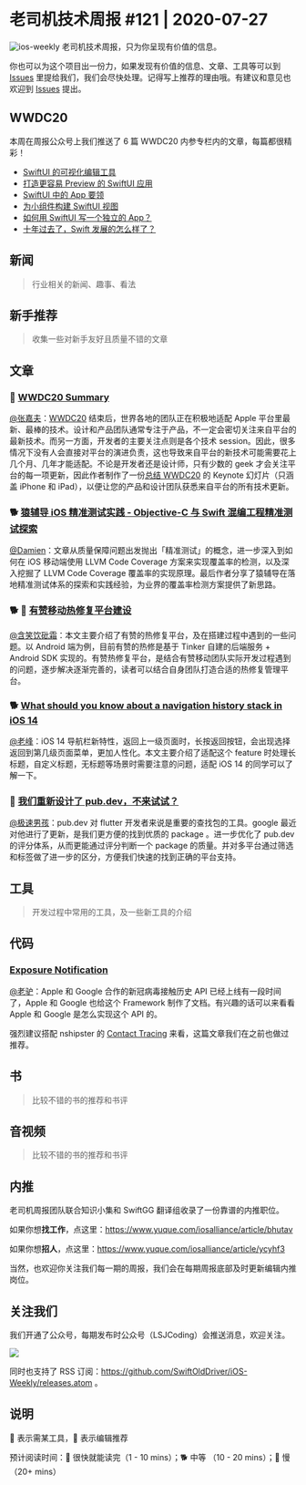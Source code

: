 # 老司机技术周报 #121 | 2020-07-27

![ios-weekly](https://github.com/SwiftOldDriver/iOS-Weekly/blob/master/assets/ios-weekly.png?raw=true)
老司机技术周报，只为你呈现有价值的信息。

你也可以为这个项目出一份力，如果发现有价值的信息、文章、工具等可以到 [Issues](https://github.com/SwiftOldDriver/iOS-Weekly/issues) 里提给我们，我们会尽快处理。记得写上推荐的理由哦。有建议和意见也欢迎到 [Issues](https://github.com/SwiftOldDriver/iOS-Weekly/issues) 提出。

## WWDC20

本周在周报公众号上我们推送了 6 篇 WWDC20 内参专栏内的文章，每篇都很精彩！

- [SwiftUI 的可视化编辑工具](https://mp.weixin.qq.com/s/cRCdRtdVVCbHLbZNzuLB_w)
- [打造更容易 Preview 的 SwiftUI 应用](https://mp.weixin.qq.com/s/lHMMvvVKbLxZ_tisQIVLsQ)
- [SwiftUI 中的 App 要领](https://mp.weixin.qq.com/s/Pog25zL_essR47p57FBElw)
- [为小组件构建 SwiftUI 视图](https://mp.weixin.qq.com/s/MC14yFDO2Y2tKje9gM1ibg)
- [如何用 SwiftUI 写一个独立的 App？](https://mp.weixin.qq.com/s/eFqci9voCoMjlZ5B2PfAHQ)
- [十年过去了，Swift 发展的怎么样了？](https://mp.weixin.qq.com/s/ABGp6l3WVBn4QjjDg0qIOA)

## 新闻

> 行业相关的新闻、趣事、看法

## 新手推荐

> 收集一些对新手友好且质量不错的文章

## 文章

### 🐎 [WWDC20 Summary](https://kean.blog/post/wwdc20-summary)

[@张嘉夫](https://github.com/josephchang10)：[WWDC20](https://developer.apple.com/wwdc20/) 结束后，世界各地的团队正在积极地适配 Apple 平台里最新、最棒的技术。设计和产品团队通常专注于产品，不一定会密切关注来自平台的最新技术。而另一方面，开发者的主要关注点则是各个技术 session。因此，很多情况下没有人会直接对平台的演进负责，这也导致来自平台的新技术可能需要花上几个月、几年才能适配。不论是开发者还是设计师，只有少数的 geek 才会关注平台的每一项更新，因此作者制作了一份[总结 WWDC20](https://kean.blog/assets/wwdc20-summary.key.zip) 的 Keynote 幻灯片（只涵盖 iPhone 和 iPad），以便让您的产品和设计团队获悉来自平台的所有技术更新。

### 🐕 [猿辅导 iOS 精准测试实践 - Objective-C 与 Swift 混编工程精准测试探索](https://mp.weixin.qq.com/s/14hmLWNXAh1FKZT5NI5QsQ)

[@Damien](https://github.com/ZengyiMa)：文章从质量保障问题出发抛出「精准测试」的概念，进一步深入到如何在 iOS 移动端使用 LLVM Code Coverage 方案来实现覆盖率的检测，以及深入挖掘了 LLVM Code Coverage 覆盖率的实现原理。最后作者分享了猿辅导在落地精准测试体系的探索和实践经验，为业界的覆盖率检测方案提供了新思路。

### 🐕 🌟 [有赞移动热修复平台建设](https://mp.weixin.qq.com/s/u4l4DXoijR4ZkGlqL3DRcA)

[@含笑饮砒霜](https://weibo.com/chinafishnews/)：本文主要介绍了有赞的热修复平台，及在搭建过程中遇到的一些问题。以 Android 端为例，目前有赞的热修是基于 Tinker 自建的后端服务 + Android SDK 实现的。有赞热修复平台，是结合有赞移动团队实际开发过程遇到的问题，逐步解决逐渐完善的，读者可以结合自身团队打造合适的热修复管理平台。

### 🐕  [What should you know about a navigation history stack in iOS 14](https://sarunw.com/posts/what-should-you-know-about-navigation-history-stack-in-ios14/)

[@老峰](https://github.com/gesantung)：iOS 14 导航栏新特性，返回上一级页面时，长按返回按钮，会出现选择返回到第几级页面菜单，更加人性化。本文主要介绍了适配这个 feature 时处理长标题，自定义标题，无标题等场景时需要注意的问题，适配 iOS 14 的同学可以了解一下。

### 🐎  [我们重新设计了 pub.dev，不来试试？](https://mp.weixin.qq.com/s/NodeZQs4Krkmcz_bOfjOAQ)

[@极速男孩](https://github.com/ztlyyznf001)：pub.dev 对 flutter 开发者来说是重要的查找包的工具。google 最近对他进行了更新，是我们更方便的找到优质的 package 。进一步优化了 pub.dev 的评分体系，从而更能通过评分判断一个 package 的质量。并对多平台通过筛选和标签做了进一步的区分，方便我们快速的找到正确的平台支持。

## 工具

> 开发过程中常用的工具，及一些新工具的介绍

## 代码

### [Exposure Notification](https://developer.apple.com/exposure-notification/)

[@老驴](https://www.weibo.com/6090610445)：Apple 和 Google 合作的新冠病毒接触历史 API 已经上线有一段时间了，Apple 和 Google 也给这个 Framework 制作了文档。有兴趣的话可以来看看 Apple 和 Google 是怎么实现这个 API 的。

强烈建议搭配 nshipster 的 [Contact Tracing](https://nshipster.com/contact-tracing/) 来看，这篇文章我们在之前也做过推荐。

## 书

> 比较不错的书的推荐和书评

## 音视频

> 比较不错的书的推荐和书评

## 内推

老司机周报团队联合知识小集和 SwiftGG 翻译组收录了一份靠谱的内推职位。

如果你想**找工作**，点这里：https://www.yuque.com/iosalliance/article/bhutav

如果你想**招人**，点这里：https://www.yuque.com/iosalliance/article/ycyhf3

当然，也欢迎你关注我们每一期的周报，我们会在每期周报底部及时更新编辑内推岗位。

## 关注我们

我们开通了公众号，每期发布时公众号（LSJCoding）会推送消息，欢迎关注。

![](https://github.com/SwiftOldDriver/iOS-Weekly/blob/master/assets/qrcode_for_wechat.jpg?raw=true)

同时也支持了 RSS 订阅：https://github.com/SwiftOldDriver/iOS-Weekly/releases.atom 。

## 说明

🚧 表示需某工具，🌟 表示编辑推荐

预计阅读时间：🐎 很快就能读完（1 - 10 mins）；🐕 中等 （10 - 20 mins）；🐢 慢（20+ mins）
